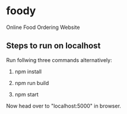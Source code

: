 # foody
Online Food Ordering Website

## Steps to run on localhost

Run follwing three commands alternatively:


1. npm install 

1. npm run build

2. npm start

Now head over to "localhost:5000" in browser. 
